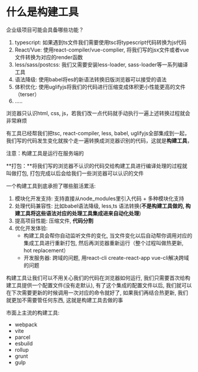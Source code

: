 # 什么是构建工具

企业级项目可能会具备哪些功能？

1. typescript: 如果遇到ts文件我们需要使用tsc将typescript代码转换为js代码
2. React/Vue: 使用react-compiler/vue-complier, 将我们写的jsx文件或者vue文件转换为对应的render函数
3. less/sass/postcss: 我们又需要安装less-loader, sass-loader等一系列编译工具
4. 语法降级: 使用babel将es的新语法转换旧版浏览器可以接受的语法
5. 体积优化: 使用uglifyjs将我们的代码进行压缩变成体积更小性能更高的文件（terser）
6. .....

浏览器只认识html, css, js，若我们改一点代码就手动执行一遍上述转换过程就会非常麻烦

有工具已经帮我们把tsc, react-compiler, less, babel, uglifyjs全部集成到一起，我们写的代码发生变化就挨个走一遍转换成浏览器识别的代码，这就是**构建工具**，

注意：构建工具是运行在服务端的

**打包：**将我们写的浏览器不认识的代码交给构建工具进行编译处理的过程就叫做打包, 打包完成以后会给我们一些浏览器可以认识的文件

一个构建工具到底承担了哪些脏活累活:

1. 模块化开发支持: 支持直接从node_modules里引入代码 + 多种模块化支持
2. 处理代码兼容性: 比如babel语法降级, less,ts 语法转换(**不是构建工具做的, 构建工具将这些语法对应的处理工具集成进来自动化处理**)
3. 提高项目性能: 压缩文件, **代码分割**
4. 优化开发体验:
    - 构建工具会帮你自动监听文件的变化, 当文件变化以后自动帮你调用对应的集成工具进行重新打包, 然后再浏览器重新运行（整个过程叫做热更新, hot replacement）
    - 开发服务器: 跨域的问题, 用react-cli create-react-app vue-cli解决跨域的问题

构建工具让我们可以不用关心我们的代码在浏览器如何运行, 我们只需要首次给构建工具提供一个配置文件(没有走默认), 有了这个集成的配置文件以后, 我们就可以在下次需要更新的时候调用一次对应的命令就好了, 如果我们再结合热更新, 我们就更加不需要管任何东西, 这就是构建工具去做的事

市面上主流的构建工具:

- webpack
- vite
- parcel
- esbuild
- rollup
- grunt
- gulp
